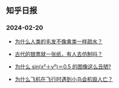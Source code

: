 ## 知乎日报 
### 2024-02-20

+ [为什么人类的毛发不像禽类一样疏水？](https://daily.zhihu.com/story/9770045)

+ [古代的银票就一张纸，有人去仿制吗？](https://daily.zhihu.com/story/9770040)

+ [为什么 sin(x²＋y²)＝0.5 的图像这么丑陋?](https://daily.zhihu.com/story/9770052)

+ [为什么飞机在飞行时遇到小鸟会机毁人亡？](https://daily.zhihu.com/story/9770058)

